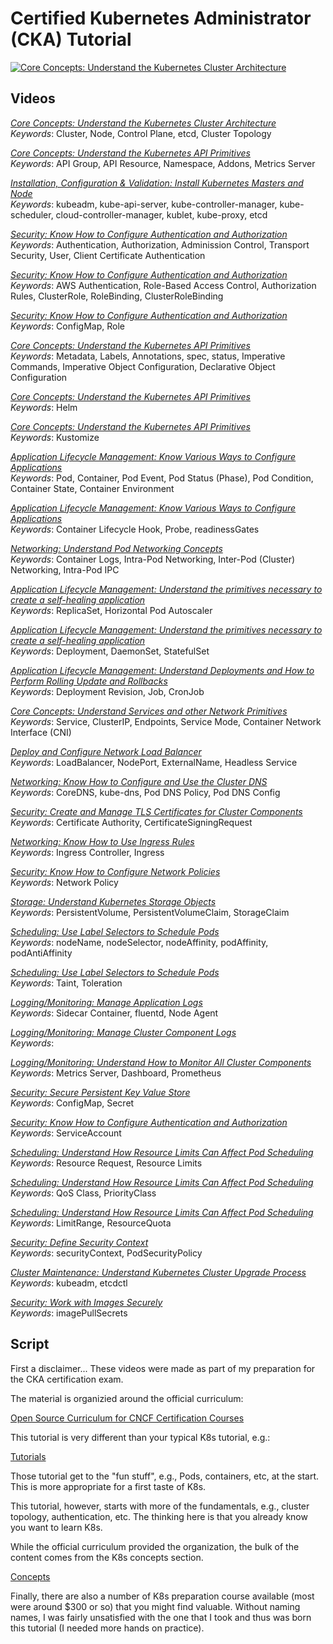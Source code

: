 # Certified Kubernetes Administrator (CKA) Tutorial

[![Core Concepts: Understand the Kubernetes Cluster Architecture](http://img.youtube.com/vi/VdkDxGsQhmY/0.jpg)](https://youtu.be/VdkDxGsQhmY)

## Videos

*[Core Concepts: Understand the Kubernetes Cluster Architecture](01-understand-the-kubernetes-cluster-architecture)*  
*Keywords*: Cluster, Node, Control Plane, etcd, Cluster Topology

*[Core Concepts: Understand the Kubernetes API Primitives](02-understand-the-kubernetes-api-primitives)*  
*Keywords*: API Group, API Resource, Namespace, Addons, Metrics Server

*[Installation, Configuration & Validation: Install Kubernetes Masters and Node](03-install-kubernetes-masters-and-nodes)*  
*Keywords*: kubeadm, kube-api-server, kube-controller-manager, kube-scheduler, cloud-controller-manager, kublet, kube-proxy, etcd

*[Security: Know How to Configure Authentication and Authorization](04-know-how-to-configure-authentication-and-authorization)*  
*Keywords*: Authentication, Authorization, Adminission Control, Transport Security, User, Client Certificate Authentication

*[Security: Know How to Configure Authentication and Authorization](05-know-how-to-configure-authentication-and-authorization)*  
*Keywords*: AWS Authentication, Role-Based Access Control, Authorization Rules, ClusterRole, RoleBinding, ClusterRoleBinding

*[Security: Know How to Configure Authentication and Authorization](06-know-how-to-configure-authentication-and-authorization)*  
*Keywords*: ConfigMap, Role

*[Core Concepts: Understand the Kubernetes API Primitives](07-understand-the-kubernetes-api-primitives)*  
*Keywords*: Metadata, Labels, Annotations, spec, status, Imperative Commands, Imperative Object Configuration, Declarative Object Configuration

*[Core Concepts: Understand the Kubernetes API Primitives](08-understand-the-kubernetes-api-primitives)*  
*Keywords*: Helm

*[Core Concepts: Understand the Kubernetes API Primitives](09-understand-the-kubernetes-api-primitives)*  
*Keywords*: Kustomize

*[Application Lifecycle Management: Know Various Ways to Configure Applications](10-know-various-ways-to-configure-applications)*  
*Keywords*: Pod, Container, Pod Event, Pod Status (Phase), Pod Condition, Container State, Container Environment

*[Application Lifecycle Management: Know Various Ways to Configure Applications](11-know-various-ways-to-configure-applications)*  
*Keywords*: Container Lifecycle Hook, Probe, readinessGates

*[Networking: Understand Pod Networking Concepts](12-understand-pod-networking-concepts)*  
*Keywords*: Container Logs, Intra-Pod Networking, Inter-Pod (Cluster) Networking, Intra-Pod IPC

*[Application Lifecycle Management: Understand the primitives necessary to create a self-healing application](13-understand-self-healing-application)*  
*Keywords*: ReplicaSet, Horizontal Pod Autoscaler

*[Application Lifecycle Management: Understand the primitives necessary to create a self-healing application](14-understand-self-healing-application)*  
*Keywords*: Deployment, DaemonSet, StatefulSet

*[Application Lifecycle Management: Understand Deployments and How to Perform Rolling Update and Rollbacks](15-understand-deployments)*  
*Keywords*: Deployment Revision, Job, CronJob

*[Core Concepts: Understand Services and other Network Primitives](16-understand-services)*  
*Keywords*: Service, ClusterIP, Endpoints, Service Mode, Container Network Interface (CNI)

*[Deploy and Configure Network Load Balancer](17-network-load-balancer)*  
*Keywords*: LoadBalancer, NodePort, ExternalName, Headless Service

*[Networking: Know How to Configure and Use the Cluster DNS](18-configure-and-use-cluster-dns)*  
*Keywords*: CoreDNS, kube-dns, Pod DNS Policy, Pod DNS Config

*[Security: Create and Manage TLS Certificates for Cluster Components](19-create-manage-tls-certificates)*  
*Keywords*: Certificate Authority, CertificateSigningRequest

*[Networking: Know How to Use Ingress Rules](20-know-how-to-use-ingress-rules)*  
*Keywords*: Ingress Controller, Ingress

*[Security: Know How to Configure Network Policies](21-know-how-to-configure-network-policies)*  
*Keywords*: Network Policy

*[Storage: Understand Kubernetes Storage Objects](22-understand-kubernetes-storage-objects)*  
*Keywords*: PersistentVolume, PersistentVolumeClaim, StorageClaim 

*[Scheduling: Use Label Selectors to Schedule Pods](23-use-label-selectors-to-schedule-pods)*  
*Keywords*: nodeName, nodeSelector, nodeAffinity, podAffinity, podAntiAffinity

*[Scheduling: Use Label Selectors to Schedule Pods](24-use-label-selectors-to-schedule-pods)*  
*Keywords*: Taint, Toleration

*[Logging/Monitoring: Manage Application Logs](25-manage-application-logs)*  
*Keywords*: Sidecar Container, fluentd, Node Agent  

*[Logging/Monitoring: Manage Cluster Component Logs](26-manage-cluster-component-logs)*  
*Keywords*:

*[Logging/Monitoring: Understand How to Monitor All Cluster Components](27-understand-how-to-monitor-all-cluster-components)*  
*Keywords*: Metrics Server, Dashboard, Prometheus 

*[Security: Secure Persistent Key Value Store](28-secure-persistent-key-value-store)*  
*Keywords*: ConfigMap, Secret

*[Security: Know How to Configure Authentication and Authorization](29-know-how-to-configure-authentication-and-authorization)*  
*Keywords*: ServiceAccount

*[Scheduling: Understand How Resource Limits Can Affect Pod Scheduling](30-understand-resource-limits)*  
*Keywords*: Resource Request, Resource Limits

*[Scheduling: Understand How Resource Limits Can Affect Pod Scheduling](31-understand-resource-limits)*  
*Keywords*: QoS Class, PriorityClass

*[Scheduling: Understand How Resource Limits Can Affect Pod Scheduling](32-understand-resource-limits)*  
*Keywords*: LimitRange, ResourceQuota 

*[Security: Define Security Context](33-define-security-contexts)*  
*Keywords*: securityContext, PodSecurityPolicy

*[Cluster Maintenance: Understand Kubernetes Cluster Upgrade Process](34-understand-kubernetes-cluster-upgrade-process)*  
*Keywords*: kubeadm, etcdctl

*[Security: Work with Images Securely](35-work-with-images-securely)*  
*Keywords*: imagePullSecrets

## Script

First a disclaimer...  These videos were made as part of my preparation for the CKA certification exam.

The material is organizied around the official curriculum:

[Open Source Curriculum for CNCF Certification Courses](https://github.com/cncf/curriculum)

This tutorial is very different than your typical K8s tutorial, e.g.:

[Tutorials](https://kubernetes.io/docs/tutorials/)

Those tutorial get to the "fun stuff", e.g., Pods, containers, etc, at the start.  This is more appropriate for a first taste of K8s.

This tutorial, however, starts with more of the fundamentals, e.g., cluster topology, authentication, etc. The thinking here is that you already know you want to learn K8s.

While the official curriculum provided the organization, the bulk of the content comes from the K8s concepts section.

[Concepts](https://kubernetes.io/docs/concepts/)

Finally, there are also a number of K8s preparation course available (most were around $300 or so) that you might find valuable. Without naming names, I was fairly unsatisfied with the one that I took and thus was born this tutorial (I needed more hands on practice).
